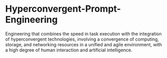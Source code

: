 # Hyperconvergent-Prompt-Engineering
Engineering that combines the speed in task execution with the integration of hyperconvergent technologies, involving a convergence of computing, storage, and networking resources in a unified and agile environment, with a high degree of human interaction and artificial intelligence.
